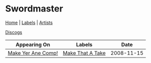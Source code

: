 # Swordmaster

[Home](../index.md) | [Labels](../labels.md) | [Artists](../artists.md)

[Discogs](https://www.discogs.com/artist/5254393-Swordmaster-3)

| Appearing On | Labels | Date |
|---|---|---|
[Make Yer Ane Comp!](../releases/various-make-yer-ane-comp.md) | [Make That A Take](../labels/make-that-a-take.md) | 2008-11-15 |